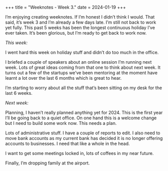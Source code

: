 +++ title = "Weeknotes - Week 3." date = 2024-01-19 +++

I’m enjoying creating weeknotes. If I’m honest I didn’t think I would. That said, it’s week 3 and I’m already a few days late. I’m still not back to work yet fully. This past 5 weeks has been the longest continuous holiday I’ve ever taken. It’s been glorious, but I’m ready to get back to work now. 

*This week:*

I went hard this week on holiday stuff and didn’t do too much in the office. 

I briefed a couple of speakers about an online session I’m running next week. Lots of great ideas coming from that one to think about next week. It turns out a few of the startups we’ve been mentoring at the moment have learnt a lot over the last 6 months which is great to hear. 

I’m starting to worry about all the stuff that’s been sitting on my desk for the last 6 weeks. 

*Next week:*

Planning, I haven’t really planned anything yet for 2024. This is the first year I’ll be going back to a quiet office. On one hand this is a welcome change but I need to build some work now. This needs a plan. 

Lots of administrative stuff. I have a couple of reports to edit. I also need to move bank accounts as my current bank has decided it is no longer offering accounts to businesses. I need that like a whole in the head. 

I want to get some meetings locked in, lots of coffees in my near future. 

Finally, I’m dropping family at the airport. 